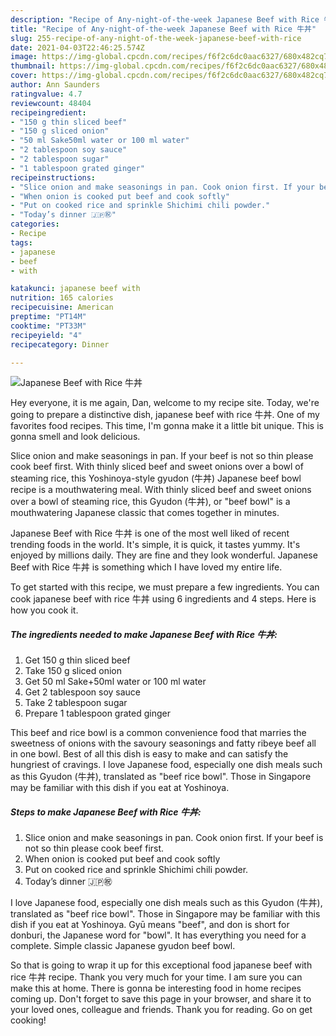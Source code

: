 ```yaml
---
description: "Recipe of Any-night-of-the-week Japanese Beef with Rice 牛丼"
title: "Recipe of Any-night-of-the-week Japanese Beef with Rice 牛丼"
slug: 255-recipe-of-any-night-of-the-week-japanese-beef-with-rice
date: 2021-04-03T22:46:25.574Z
image: https://img-global.cpcdn.com/recipes/f6f2c6dc0aac6327/680x482cq70/japanese-beef-with-rice-牛丼-recipe-main-photo.jpg
thumbnail: https://img-global.cpcdn.com/recipes/f6f2c6dc0aac6327/680x482cq70/japanese-beef-with-rice-牛丼-recipe-main-photo.jpg
cover: https://img-global.cpcdn.com/recipes/f6f2c6dc0aac6327/680x482cq70/japanese-beef-with-rice-牛丼-recipe-main-photo.jpg
author: Ann Saunders
ratingvalue: 4.7
reviewcount: 48404
recipeingredient:
- "150 g thin sliced beef"
- "150 g sliced onion"
- "50 ml Sake50ml water or 100 ml water"
- "2 tablespoon soy sauce"
- "2 tablespoon sugar"
- "1 tablespoon grated ginger"
recipeinstructions:
- "Slice onion and make seasonings in pan. Cook onion first. If your beef is not so thin please cook beef first."
- "When onion is cooked put beef and cook softly"
- "Put on cooked rice and sprinkle Shichimi chili powder."
- "Today’s dinner 🇯🇵㊗️"
categories:
- Recipe
tags:
- japanese
- beef
- with

katakunci: japanese beef with 
nutrition: 165 calories
recipecuisine: American
preptime: "PT14M"
cooktime: "PT33M"
recipeyield: "4"
recipecategory: Dinner

---
```



![Japanese Beef with Rice 牛丼](https://img-global.cpcdn.com/recipes/f6f2c6dc0aac6327/680x482cq70/japanese-beef-with-rice-牛丼-recipe-main-photo.jpg)

Hey everyone, it is me again, Dan, welcome to my recipe site. Today, we're going to prepare a distinctive dish, japanese beef with rice 牛丼. One of my favorites food recipes. This time, I'm gonna make it a little bit unique. This is gonna smell and look delicious.

Slice onion and make seasonings in pan. If your beef is not so thin please cook beef first. With thinly sliced beef and sweet onions over a bowl of steaming rice, this Yoshinoya-style gyudon (牛丼) Japanese beef bowl recipe is a mouthwatering meal. With thinly sliced beef and sweet onions over a bowl of steaming rice, this Gyudon (牛丼), or &#34;beef bowl&#34; is a mouthwatering Japanese classic that comes together in minutes.

Japanese Beef with Rice 牛丼 is one of the most well liked of recent trending foods in the world. It's simple, it is quick, it tastes yummy. It's enjoyed by millions daily. They are fine and they look wonderful. Japanese Beef with Rice 牛丼 is something which I have loved my entire life.


To get started with this recipe, we must prepare a few ingredients. You can cook japanese beef with rice 牛丼 using 6 ingredients and 4 steps. Here is how you cook it.

<!--inarticleads1-->

##### The ingredients needed to make Japanese Beef with Rice 牛丼:

1. Get 150 g thin sliced beef
1. Take 150 g sliced onion
1. Get 50 ml Sake+50ml water or 100 ml water
1. Get 2 tablespoon soy sauce
1. Take 2 tablespoon sugar
1. Prepare 1 tablespoon grated ginger


This beef and rice bowl is a common convenience food that marries the sweetness of onions with the savoury seasonings and fatty ribeye beef all in one bowl. Best of all this dish is easy to make and can satisfy the hungriest of cravings. I love Japanese food, especially one dish meals such as this Gyudon (牛丼), translated as &#34;beef rice bowl&#34;. Those in Singapore may be familiar with this dish if you eat at Yoshinoya. 

<!--inarticleads2-->

##### Steps to make Japanese Beef with Rice 牛丼:

1. Slice onion and make seasonings in pan. Cook onion first. If your beef is not so thin please cook beef first.
1. When onion is cooked put beef and cook softly
1. Put on cooked rice and sprinkle Shichimi chili powder.
1. Today’s dinner 🇯🇵㊗️


I love Japanese food, especially one dish meals such as this Gyudon (牛丼), translated as &#34;beef rice bowl&#34;. Those in Singapore may be familiar with this dish if you eat at Yoshinoya. Gyū means &#34;beef&#34;, and don is short for donburi, the Japanese word for &#34;bowl&#34;. It has everything you need for a complete. Simple classic Japanese gyudon beef bowl. 

So that is going to wrap it up for this exceptional food japanese beef with rice 牛丼 recipe. Thank you very much for your time. I am sure you can make this at home. There is gonna be interesting food in home recipes coming up. Don't forget to save this page in your browser, and share it to your loved ones, colleague and friends. Thank you for reading. Go on get cooking!
